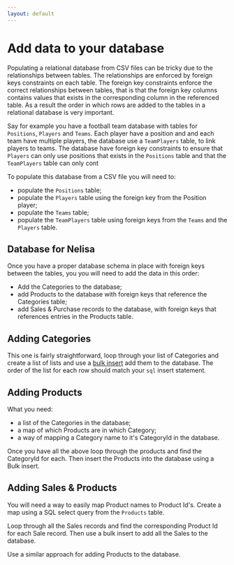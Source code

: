 ```yaml
---
layout: default
---
```


# Add data to your database

Populating a relational database from CSV files can be tricky due to the relationships between tables. The relationships are enforced by foreign keys constraints on each table. The foreign key constraints enforce the correct relationships between tables, that is that the foreign key columns contains values that exists in the corresponding column in the referenced table. As a result the order in which rows are added to the tables in a relational database is very important.

Say for example you have a football team database with tables for `Positions`, `Players` and `Teams`. Each player have a position and and each team have multiple players, the database use a `TeamPlayers` table, to link players to teams. The database have foreign key constraints to ensure that `Players` can only use positions that exists in the `Positions` table and that the `TeamPlayers` table can only cont

To populate this database from a CSV file you will need to:

* populate the `Positions` table;
* populate the `Players` table using the foreign key from the Position player;
* populate the `Teams` table;
* populate the `TeamPlayers` table using foreign keys from the `Teams` and the `Players` table.

## Database for Nelisa

Once you have a proper database schema in place with foreign keys between the tables, you you will need to add the data in this order:

* Add the Categories to the database;
* add Products to the database with foreign keys that reference the Categories table;
* add Sales & Purchase records to the database, with foreign keys that references entries in the Products table.

## Adding Categories

This one is fairly straightforward, loop through your list of Categories and create a list of lists and use a [bulk insert](/steps/mysql_bulk_insert_using_nodejs.html) add them to the database. The order of the list for each row should match your `sql` insert statement.

## Adding Products

What you need:
* a list of the Categories in the database;
* a map of which Products are in which Category;
* a way of mapping a Category name to it's CategoryId in the database.

Once you have all the above loop through the products and find the CategoryId for each. Then insert the Products into the database using a Bulk insert.

## Adding Sales & Products

You will need a way to easily map Product names to Product Id's. Create a map using a SQL select query from the `Products` table.

Loop through all the Sales records and find the corresponding Product Id for each Sale record. Then use a bulk insert to add all the Sales to the database.

Use a similar approach for adding Products to the database.
